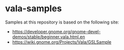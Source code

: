 # vala-samples

Samples at this repository is based on the following site:

- https://developer.gnome.org/gnome-devel-demos/stable/beginner.vala.html.en
- https://wiki.gnome.org/Projects/Vala/GSLSample